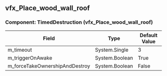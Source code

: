 ## vfx_Place_wood_wall_roof

### Component: TimedDestruction (vfx_Place_wood_wall_roof)

|Field|Type|Default Value|
|---|---|---|
|m_timeout|System.Single|3|
|m_triggerOnAwake|System.Boolean|True|
|m_forceTakeOwnershipAndDestroy|System.Boolean|False|

